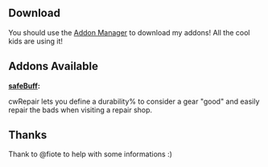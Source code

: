 ## Download ##

You should use the [Addon Manager](https://github.com/Excrulon/Tree-of-Savior-Addon-Manager/releases/latest) to download my addons! All the cool kids are using it!

## Addons Available

<b>[safeBuff](https://github.com/fiote/ToS-Addons/wiki/safeBuff):</b>

cwRepair lets you define a durability% to consider a gear "good" and easily repair the bads when visiting a repair shop.

## Thanks

Thank to @fiote to help with some informations :)